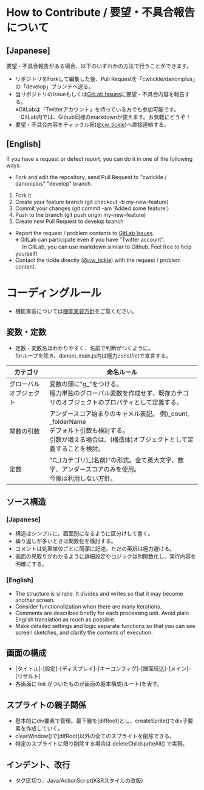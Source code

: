 # How to Contribute / 要望・不具合報告について

## [Japanese]

要望・不具合報告がある場合、以下のいずれかの方法で行うことができます。

- リポジトリをForkして編集した後、Pull Requestを「cwtickle/danoniplus」の「develop」ブランチへ送る。
- 当リポジトリのIssueもしくは[GitLab Issues](https://gitlab.com/cwtickle/danonicw/-/issues)に要望・不具合内容を報告する。  
※GitLabは「Twitterアカウント」を持っている方でも参加可能です。  
　GitLab内では、Github同様のmarkdownが使えます。お気軽にどうぞ！
- 要望・不具合内容をティックル宛([@cw_tickle](https://twitter.com/cw_tickle))へ直接連絡する。

## [English]

If you have a request or defect report, you can do it in one of the following ways.

- Fork and edit the repository, send Pull Request to "cwtickle / danoniplus" "develop" branch.
1. Fork it
1. Create your feature branch (git checkout -b my-new-feature)
1. Commit your changes (git commit -am 'Added some feature')
1. Push to the branch (git push origin my-new-feature)
1. Create new Pull Request to develop branch
- Report the request / problem contents to [GitLab Issues](https://gitlab.com/cwtickle/danonicw/-/issues).  
※ GitLab can participate even if you have "Twitter account".  
　 In GitLab, you can use markdown similar to Github. Feel free to help yourself!
- Contact the tickle directly ([@cw_tickle](https://twitter.com/cw_tickle)) with the request / problem content.

# コーディングルール 

- 機能実装については[機能実装方針](https://github.com/cwtickle/danoniplus/wiki/FunctionalPolicy)をご覧ください。

## 変数・定数

- 定数・変数名はわかりやすく、名前で判断がつくように。  
forループを除き、danoni_main.js内は極力const/letで宣言する。  

|カテゴリ|命名ルール|
|----|----|
|グローバルオブジェクト|変数の頭に"g_"をつける。<br>極力単独のグローバル変数を作成せず、既存カテゴリのオブジェクトのプロパティとして定義する。|
|関数の引数|アンダースコア始まりのキャメル表記。 例)_count, _folderName<br>デフォルト引数も検討する。<br>引数が増える場合は、(構造体)オブジェクトとして定義することを検討。|
|定数|"C_(カテゴリ)_(名前)"の形式。全て英大文字、数字、アンダースコアのみを使用。<br>今後は利用しない方針。|

## ソース構造

### [Japanese]

- 構造はシンプルに。画面別になるように区分けして書く。  
- 繰り返しが多いときは関数化を検討する。  
- コメントは処理単位ごとに簡潔に記述。ただの英訳は極力避ける。  
- 画面の見取りがわかるように詳細設定やロジックは別関数化し、実行内容を明確にする。  

### [English]

- The structure is simple. It divides and writes so that it may become another screen.
- Consider functionalization when there are many iterations.
- Comments are described briefly for each processing unit. Avoid plain English translation as much as possible.
- Make detailed settings and logic separate functions so that you can see screen sketches, and clarify the contents of execution.

## 画面の構成

- [タイトル]-[設定]-[ディスプレイ]-[キーコンフィグ]-[譜面読込]-[メイン]-[リザルト]  
- 各画面に Init がついたものが画面の基本構成(ルート)を表す。  

## スプライトの親子関係

- 基本的にdiv要素で管理。最下層を[difRoot]とし、createSprite()でdiv子要素を作成していく。  
- clearWindow()で[difRoot]以外の全てのスプライトを削除できる。  
- 特定のスプライトに限り削除する場合は deleteChildspriteAll() で実現。  

## インデント、改行

- タグ区切り、Java/ActionScript(K&Rスタイルの改版)
